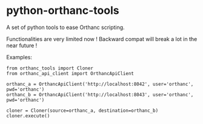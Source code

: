 # python-orthanc-tools

A set of python tools to ease Orthanc scripting.

Functionalities are very limited now !  Backward compat will break a lot in the near future !

Examples:

```
from orthanc_tools import Cloner
from orthanc_api_client import OrthancApiClient

orthanc_a = OrthancApiClient('http://localhost:8042', user='orthanc', pwd='orthanc')
orthanc_b = OrthancApiClient('http://localhost:8043', user='orthanc', pwd='orthanc')

cloner = Cloner(source=orthanc_a, destination=orthanc_b)
cloner.execute()

```